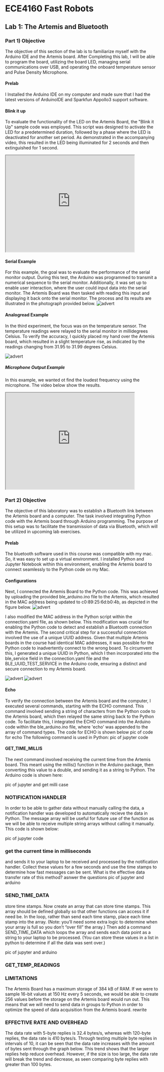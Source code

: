 # ECE4160 Fast Robots
## Lab 1: The Artemis and Bluetooth

### Part 1) Objective
The objective of this section of the lab is to familiarize myself with the Arduino IDE and the Artemis board. After Completing this lab, I will be able to program the board, utilizing the board LED, managing serial communications over USB, and operating the onboard temperature sensor and Pulse Density Microphone.

#### Prelab
I Installed the Arduino IDE on my computer and made sure that I had the latest versions of ArduinoIDE and Sparkfun Appollo3 support software. 

#### Blink it up
To evaluate the functionality of the LED on the Artemis Board, the "Blink it Up" sample code was employed. This script was designed to activate the LED for a predetermined duration, followed by a phase where the LED is deactivated for another set period. As demonstrated in the accompanying video, this resulted in the LED being illuminated for 2 seconds and then extinguished for 1 second.
<iframe width="420" height="315"
src="https://www.youtube.com/embed/J3cUdux_d7M">
</iframe>

#### Serial Example
For this example, the goal was to evaluate the performance of the serial monitor output. During this test, the Arduino was programmed to transmit a numerical sequence to the serial monitor. Additionally, it was set up to enable user interaction, where the user could input data into the serial monitor. The Artemis Board was then tasked with reading this input and displaying it back onto the serial monitor. The process and its results are illustrated in the photograph provided below.
![advert](https://github.com/segergabriel/FastRobots/blob/main/images/serialExample.png?raw=true)

#### Analogread Example
In the third experiment, the focus was on the temperature sensor. The temperature readings were relayed to the serial monitor in millidegrees Celsius. To verify the accuracy, I quickly placed my hand over the Artemis board, which resulted in a slight temperature rise, as indicated by the readings changing from 31.95 to 31.99 degrees Celsius.

![advert](https://github.com/segergabriel/FastRobots/blob/main/images/analog.png?raw=true)

##### Microphone Output Example
In this example, we wanted ot find the loudest frequency using the microphone. The video below show the results. 
<iframe width="420" height="315"
src="https://www.youtube.com/embed/YdRLgCws2fE">
</iframe>


### Part 2) Objective
The objective of this laboratory was to establish a Bluetooth link between the Artemis board and a computer. The task involved integrating Python code with the Artemis board through Arduino programming. The purpose of this setup was to facilitate the transmission of data via Bluetooth, which will be utilized in upcoming lab exercises.

#### Prelab
The bluetooth software used in this course was compatible with my mac. So, it was easy to set up a virtual environment. I installed Python and Jupyter Notebook within this environment, enabling the Artemis board to connect seamlessly to the Python code on my Mac.

#### Configurations
Next, I connected the Artemis Board to the Python code. This was achieved by uploading the provided ble_arduino.ino file to the Artemis, which resulted in the MAC address being updated to c0:89:25:6d:b0:4b, as depicted in the figure below.
![advert](https://github.com/segergabriel/FastRobots/blob/main/images/advert.png?raw=true)



I also modified the MAC address in the Python script within the connection.yaml file, as shown below. This modification was crucial for enabling the Python code to detect and establish a Bluetooth connection with the Artemis. The second critical step for a successful connection involved the use of a unique UUID address. Given that multiple Artemis boards in the course had identical MAC addresses, it was possible for the Python code to inadvertently connect to the wrong board. To circumvent this, I generated a unique UUID in Python, which I then incorporated into the ble_service field in the connection.yaml file and the BLE_UUID_TEST_SERVICE in the Arduino code, ensuring a distinct and secure connection to my Artemis board.


![advert](https://github.com/segergabriel/FastRobots/blob/main/images/jupuuid.png?raw=true)
![advert](https://github.com/segergabriel/FastRobots/blob/main/images/arduuid.png?raw=true)

#### Echo
To verify the connection between the Artemis board and the computer, I executed several commands, starting with the ECHO command. This command involved sending a string of characters from the Python code to the Artemis board, which then relayed the same string back to the Python code. To facilitate this, I integrated the ECHO command into the Arduino code within the ble_arduino.ino file, where 'echo' was appended to the array of command types. The code for ECHO is shown below
pic of  code for echo
The following command is used in Python:
pic of jupyter code

#### GET_TIME_MILLIS
The next command involved receiving the current time from the Artemis board. This meant using the millis() function in the Arduino package, then converting this value to a double, and sending it as a string to Python. The Arduino code is shown here:

pic of jupyter and get milli case

### NOTIFICATION HANDLER
In order to be able to gather data without manually calling the data, a notification handler was developed to automatically recieve the data in Python. The message array will be useful for future use of the function as we will be able to receive multiple string arrays without calling it manually. This code is shown below:

pic of jupyter code

### get the current time in milliseconds 
and sends it to your laptop to be received and processed by the notification handler. Collect these values for a few seconds and use the time stamps to determine how fast messages can be sent. What is the effective data transfer rate of this method?
asnwer the questions 
pic of jupyter and arduino 

### SEND_TIME_DATA
store time stamps. Now create an array that can store time stamps. This array should be defined globally so that other functions can access it if need be. In the loop, rather than send each time stamp, place each time stamp into the array. (Note: you’ll need some extra logic to determine when your array is full so you don’t “over fill” the array.) Then add a command SEND_TIME_DATA which loops the array and sends each data point as a string to your laptop to be processed. (You can store these values in a list in python to determine if all the data was sent over.)

pic of jupyter and arduino 

### GET_TEMP_READINGS


### LIMITATIONS
The Artemis Board has a maximum storage of 384 kB of RAM. If we were to sample 16-bit values at 150 Hz every 5 seconds, we would be able to create 256 values before the storage on the Artemis board would run out. This means that we will need to send data in groups to Python in order to optimize the speed of data acquisition from the Artemis board.
rewrite

### EFFECTIVE RATE AND OVERHEAD
The data rate with 5-byte replies is 32.4 bytes/s, whereas with 120-byte replies, the data rate is 410 bytes/s. Through testing multiple byte replies in intervals of 10, it can be seen that the data rate increases with the amount of bytes sent through the graph below. This trend shows that the larger replies help reduce overhead. However, if the size is too large, the data rate will break the trend and decrease, as seen comparing byte replies with greater than 100 bytes.
